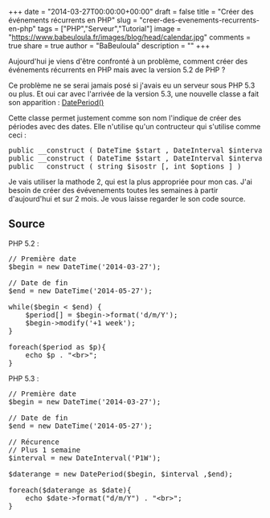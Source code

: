 +++
date = "2014-03-27T00:00:00+00:00"
draft = false
title = "Créer des événements récurrents en PHP"
slug = "creer-des-evenements-recurrents-en-php"
tags = ["PHP","Serveur","Tutorial"]
image = "https://www.babeuloula.fr/images/blog/head/calendar.jpg"
comments = true
share = true
author = "BaBeuloula"
description = ""
+++

<p>Aujourd&#39;hui je viens d&#39;&ecirc;tre confront&eacute; &agrave; un probl&egrave;me, comment cr&eacute;er des &eacute;v&eacute;nements r&eacute;currents en PHP mais avec la version 5.2 de PHP ?</p>
<!--more-->

<p>Ce probl&egrave;me ne se serai jamais pos&eacute; si j&#39;avais eu un serveur sous PHP 5.3 ou plus. Et oui car avec l&#39;arriv&eacute;e de la version 5.3, une nouvelle classe a fait son apparition :&nbsp;<a href="http://php.net/manual/fr/class.dateperiod.php" target="_blank">DatePeriod()</a></p>

<p>Cette classe permet justement comme son nom l&#39;indique de cr&eacute;er des p&eacute;riodes avec des dates. Elle n&#39;utilise qu&#39;un contructeur qui s&#39;utilise comme ceci :</p>

<pre class="brush:php;" title="">
public __construct ( DateTime $start , DateInterval $interval , int $recurrences [, int $options ] )
public __construct ( DateTime $start , DateInterval $interval , DateTime $end [, int $options ] )
public __construct ( string $isostr [, int $options ] )</pre>

<p>Je vais utiliser la mathode 2, qui est la plus appropri&eacute;e pour mon cas. J&#39;ai besoin de cr&eacute;er des &eacute;v&eacute;venements toutes les semaines &agrave; partir d&#39;aujourd&#39;hui et sur 2 mois. Je vous laisse regarder le son code source.</p>

## Source

<p>PHP 5.2 :</p>

<pre class="brush:php;" title="">
// Premi&egrave;re date
$begin = new DateTime(&#39;2014-03-27&#39;);

// Date de fin
$end = new DateTime(&#39;2014-05-27&#39;);
               
while($begin &lt; $end) {
    $period[] = $begin-&gt;format(&#39;d/m/Y&#39;);
    $begin-&gt;modify(&#39;+1 week&#39;);
}

foreach($period as $p){
    echo $p . &quot;&lt;br&gt;&quot;;
}</pre>

<p>PHP 5.3 :</p>

<pre class="brush:php;" title="">
// Premi&egrave;re date
$begin = new DateTime(&#39;2014-03-27&#39;);

// Date de fin
$end = new DateTime(&#39;2014-05-27&#39;);

// R&eacute;curence
// Plus 1 semaine
$interval = new DateInterval(&#39;P1W&#39;);

$daterange = new DatePeriod($begin, $interval ,$end);

foreach($daterange as $date){
    echo $date-&gt;format(&quot;d/m/Y&quot;) . &quot;&lt;br&gt;&quot;;
}</pre>
